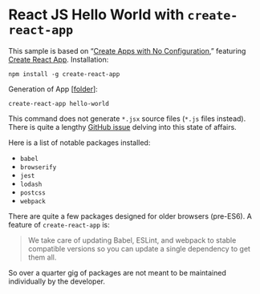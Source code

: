# React JS Hello World with `create-react-app`

This sample is based on “[Create Apps with No Configuration](https://reactjs.org/blog/2016/07/22/create-apps-with-no-configuration.html),” featuring [Create React App](https://github.com/facebookincubator/create-react-app). Installation:

```console
npm install -g create-react-app
```

Generation of App [[folder](../react-hello-world)]:

```console
create-react-app hello-world
```

This command does not generate `*.jsx` source files (`*.js` files instead). There is quite a lengthy [GitHub issue](https://github.com/facebook/create-react-app/issues/87) delving into this state of affairs.

Here is a list of notable packages installed:

* `babel`
* `browserify`
* `jest`
* `lodash`
* `postcss`
* `webpack`

There are quite a few packages designed for older browsers (pre-ES6). A feature of `create-react-app` is:

> We take care of updating Babel, ESLint, and webpack to stable compatible versions so you can update a single dependency to get them all.

So over a quarter gig of packages are not meant to be maintained individually by the developer.